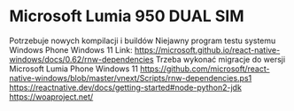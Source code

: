 # Microsoft Lumia 950 DUAL SIM
Potrzebuje nowych kompilacji i buildów Niejawny program testu systemu Windows Phone Windows 11
Link: https://microsoft.github.io/react-native-windows/docs/0.62/rnw-dependencies
Trzeba wykonać migracje do wersji Microsoft Lumia Phone Windows 11
https://github.com/microsoft/react-native-windows/blob/master/vnext/Scripts/rnw-dependencies.ps1
https://reactnative.dev/docs/getting-started#node-python2-jdk
https://woaproject.net/
